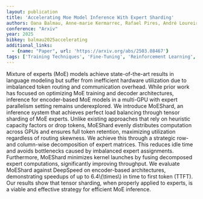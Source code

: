 ```yaml
---
layout: publication
title: 'Accelerating Moe Model Inference With Expert Sharding'
authors: Oana Balmau, Anne-marie Kermarrec, Rafael Pires, André Loureiro Espírito Santo, Martijn De Vos, Milos Vujasinovic
conference: "Arxiv"
year: 2025
bibkey: balmau2025accelerating
additional_links:
  - {name: "Paper", url: 'https://arxiv.org/abs/2503.08467'}
tags: ['Training Techniques', 'Fine-Tuning', 'Reinforcement Learning', 'Model Architecture']
---
```

Mixture of experts (MoE) models achieve state-of-the-art results in language
modeling but suffer from inefficient hardware utilization due to imbalanced
token routing and communication overhead. While prior work has focused on
optimizing MoE training and decoder architectures, inference for encoder-based
MoE models in a multi-GPU with expert parallelism setting remains
underexplored. We introduce MoEShard, an inference system that achieves perfect
load balancing through tensor sharding of MoE experts. Unlike existing
approaches that rely on heuristic capacity factors or drop tokens, MoEShard
evenly distributes computation across GPUs and ensures full token retention,
maximizing utilization regardless of routing skewness. We achieve this through
a strategic row- and column-wise decomposition of expert matrices. This reduces
idle time and avoids bottlenecks caused by imbalanced expert assignments.
Furthermore, MoEShard minimizes kernel launches by fusing decomposed expert
computations, significantly improving throughput. We evaluate MoEShard against
DeepSpeed on encoder-based architectures, demonstrating speedups of up to
6.4\\(\times\\) in time to first token (TTFT). Our results show that tensor
sharding, when properly applied to experts, is a viable and effective strategy
for efficient MoE inference.
